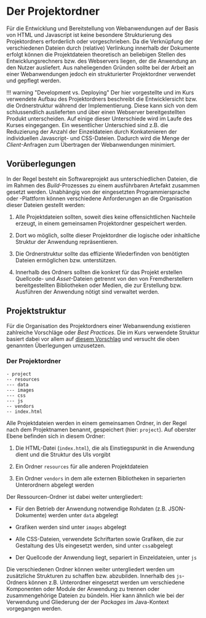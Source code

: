 # Der Projektordner

Für die Entwicklung und Bereitstellung von Webanwendungen auf der Basis von HTML und Javascript ist keine besondere Strukturierung des Projektordners erforderlich oder vorgeschrieben. Da die Verknüpfung der verschiedenen Dateien durch (relative) Verlinkung innerhalb der Dokumente erfolgt können die Projektdateien theoretisch an beliebigen Stellen des Entwicklungsrechners bzw. des Webservers liegen, der die Anwendung an den Nutzer ausliefert. Aus naheliegenden Gründen sollte bei der Arbeit an einer Webanwendungen jedoch ein strukturierter Projektordner verwendet und gepflegt werden. 

!!! warning "Development vs. Deploying"
	Der hier vorgestellte und im Kurs verwendete Aufbau des Projektordners beschreibt die Entwicklersicht bzw. die Ordnerstruktur während der Implementierung. Diese kann sich von dem schlussendlich auslieferten und über einen Webserver bereitgestellten Produkt unterscheiden. Auf einige dieser Unterschiede wird im Laufe des Kurses eingegangen. Ein wesentlicher Unterschied sind z.B. die Reduzierung der Anzahl der Einzeldateien durch Konkatenieren der individuellen Javascript- und CSS-Dateien. Dadurch wird die Menge der *Client*-Anfragen zum Übertragen der Webanwendungen minimiert.


## Vorüberlegungen
In der Regel besteht ein Softwareprojekt aus unterschiedlichen Dateien, die im Rahmen des *Build*-Prozesses zu einem ausführbaren Artefakt zusammen gesetzt werden. Unabhängig von der eingesetzten Programmiersprache oder -Plattform können verschiedene Anforderungen an die Organisation dieser Dateien gestellt werden:

1. Alle Projektdateien sollten, soweit dies keine offensichtlichen Nachteile erzeugt, in einem gemeinsamen Projektordner gespeichert werden.

2. Dort wo möglich, sollte dieser Projektordner die logische oder inhaltliche Struktur der Anwendung repräsentieren.

3. Die Ordnerstruktur sollte das effiziente Wiederfinden von benötigten Dateien ermöglichen bzw. unterstützen.

4. Innerhalb des Ordners sollten die konkret für das Projekt erstellen Quellcode- und *Asset*-Dateien getrennt von den von Fremdherstellern bereitgestellten Bibliotheken oder Medien, die zur Erstellung bzw. Ausführen der Anwendung nötigt sind verwaltet werden.

## Projektstruktur
Für die Organisation des Projektordners einer Webanwendung existieren zahlreiche Vorschläge oder *Best Practices*. Die im Kurs verwendete Struktur basiert dabei vor allem auf [diesem Vorschlag](https://stackoverflow.com/questions/24199004/best-practice-to-organize-javascript-library-css-folder-structure) und versucht die oben genannten Überlegungen umzusetzen.

### Der Projektordner

``` text
- project			
-- resources		
--- data
--- images
--- css
--- js
-- vendors			
-- index.html
```

Alle Projektdateien werden in einem gemeinsamen Ordner, in der Regel nach dem Projektnamen benannt, gespeichert (hier: `project`). Auf oberster Ebene befinden sich in diesem Ordner:

1. Die HTML-Datei (`index.html`), die als Einstiegspunkt in die Anwendung dient und die Struktur des UIs vorgibt

2. Ein Ordner `resources` für alle anderen Projektdateien

3. Ein Ordner `vendors` in dem alle externen Bibliotheken in separierten Unterordnern abgelegt werden

Der Ressourcen-Ordner ist dabei weiter untergliedert:

- Für den Betrieb der Anwendung notwendige Rohdaten (z.B. JSON-Dokumente) werden unter `data` abgelegt

- Grafiken werden sind unter `images` abgelegt

- Alle CSS-Dateien, verwendete Schriftarten sowie Grafiken, die zur Gestaltung des UIs eingesetzt werden, sind unter `css`abgelegt

- Der Quellcode der Anwendung liegt, separiert in Einzeldateien, unter `js`

Die verschiedenen Ordner können weiter untergliedert werden um zusätzliche Strukturen zu schaffen bzw. abzubilden. Innerhalb des `js`-Ordners können z.B. Unterordner eingesetzt werden um verschiedene Komponenten oder Module der Anwendung zu trennen oder zusammengehörige Dateien zu bündeln. Hier kann ähnlich wie bei der Verwendung und Gliederung der der *Packages* im Java-Kontext vorgegangen werden.
